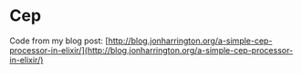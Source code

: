Cep
===
Code from my blog post: [http://blog.jonharrington.org/a-simple-cep-processor-in-elixir/](http://blog.jonharrington.org/a-simple-cep-processor-in-elixir/)
